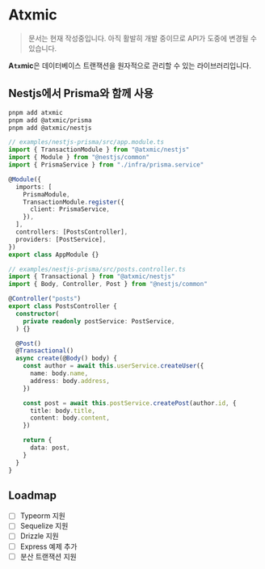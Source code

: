 # Atxmic

> 문서는 현재 작성중입니다.
> 아직 활발히 개발 중이므로 API가 도중에 변경될 수 있습니다.

**A`tx`mic**은 데이터베이스 트랜잭션을 원자적으로 관리할 수 있는 라이브러리입니다.


## Nestjs에서 Prisma와 함께 사용

```bash
pnpm add atxmic
pnpm add @atxmic/prisma
pnpm add @atxmic/nestjs
```

```typescript
// examples/nestjs-prisma/src/app.module.ts
import { TransactionModule } from "@atxmic/nestjs"
import { Module } from "@nestjs/common"
import { PrismaService } from "./infra/prisma.service"

@Module({
  imports: [
    PrismaModule,
    TransactionModule.register({
      client: PrismaService,
    }),
  ],
  controllers: [PostsController],
  providers: [PostService],
})
export class AppModule {}
```

```typescript
// examples/nestjs-prisma/src/posts.controller.ts
import { Transactional } from "@atxmic/nestjs"
import { Body, Controller, Post } from "@nestjs/common"

@Controller("posts")
export class PostsController {
  constructor(
    private readonly postService: PostService,
  ) {}

  @Post()
  @Transactional()
  async create(@Body() body) {
    const author = await this.userService.createUser({
      name: body.name,
      address: body.address,
    })

    const post = await this.postService.createPost(author.id, {
      title: body.title,
      content: body.content,
    })

    return {
      data: post,
    }
  }
}
```

## Loadmap

- [ ] Typeorm 지원
- [ ] Sequelize 지원
- [ ] Drizzle 지원
- [ ] Express 예제 추가
- [ ] 분산 트랜잭션 지원